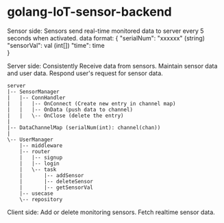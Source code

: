 # golang-IoT-sensor-backend
Sensor side:
    Sensors send real-time monitored data to server every 5 seconds when activated.
    data format:
    {
        "serialNum": "xxxxxx" (string)
        "sensorVal": val (int[]) 
        "time": time   
    }

Server side:
    Consistently Receive data from sensors.
    Maintain sensor data and user data.
    Respond user's request for sensor data.

    server
    |-- SensorManager
    |   |-- ConnHandler
    |   |   |-- OnConnect (Create new entry in channel map)
    |   |   |-- OnData (push data to channel)
    |   |   \-- OnClose (delete the entry)
    |   
    |-- DataChannelMap (serialNum(int): channel(chan))
    |
    \-- UserManager
        |-- middleware
        |-- router
        |   |-- signup
        |   |-- login
        |   \-- task
        |       |-- addSensor
        |       |-- deleteSensor
        |       |-- getSensorVal
        |-- usecase
        \-- repository
    

Client side:
    Add or delete monitoring sensors.
    Fetch realtime sensor data.
